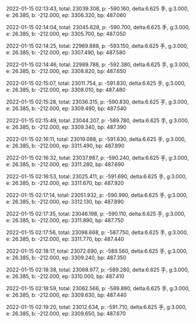 2022-01-15 02:13:43, total: 23039.308, p: -590.160, delta:6.625 手, g:3.000, e: 26.385, b: -212.000, ep: 3306.320, bp: 487.060

2022-01-15 02:14:04, total: 23045.628, p: -590.700, delta:6.625 手, g:3.000, e: 26.385, b: -212.000, ep: 3305.700, bp: 487.050

2022-01-15 02:14:25, total: 22969.888, p: -593.150, delta:6.625 手, g:3.000, e: 26.385, b: -212.000, ep: 3307.490, bp: 487.580

2022-01-15 02:14:46, total: 22989.788, p: -592.380, delta:6.625 手, g:3.000, e: 26.385, b: -212.000, ep: 3308.820, bp: 487.650

2022-01-15 02:15:07, total: 23011.754, p: -591.830, delta:6.625 手, g:3.000, e: 26.385, b: -212.000, ep: 3308.010, bp: 487.480

2022-01-15 02:15:28, total: 23036.315, p: -590.830, delta:6.625 手, g:3.000, e: 26.385, b: -212.000, ep: 3309.490, bp: 487.540

2022-01-15 02:15:49, total: 23044.207, p: -589.780, delta:6.625 手, g:3.000, e: 26.385, b: -212.000, ep: 3309.340, bp: 487.390

2022-01-15 02:16:11, total: 23019.088, p: -591.630, delta:6.625 手, g:3.000, e: 26.385, b: -212.000, ep: 3311.490, bp: 487.890

2022-01-15 02:16:32, total: 23037.987, p: -590.240, delta:6.625 手, g:3.000, e: 26.385, b: -212.000, ep: 3311.280, bp: 487.690

2022-01-15 02:16:53, total: 23025.411, p: -591.690, delta:6.625 手, g:3.000, e: 26.385, b: -212.000, ep: 3311.670, bp: 487.920

2022-01-15 02:17:14, total: 23051.932, p: -590.990, delta:6.625 手, g:3.000, e: 26.385, b: -212.000, ep: 3312.130, bp: 487.890

2022-01-15 02:17:35, total: 23046.198, p: -590.110, delta:6.625 手, g:3.000, e: 26.385, b: -212.000, ep: 3311.890, bp: 487.750

2022-01-15 02:17:56, total: 23098.668, p: -587.750, delta:6.625 手, g:3.000, e: 26.385, b: -212.000, ep: 3311.770, bp: 487.440

2022-01-15 02:18:17, total: 23072.690, p: -589.560, delta:6.625 手, g:3.000, e: 26.385, b: -212.000, ep: 3309.240, bp: 487.350

2022-01-15 02:18:38, total: 23068.977, p: -589.280, delta:6.625 手, g:3.000, e: 26.385, b: -212.000, ep: 3310.000, bp: 487.410

2022-01-15 02:18:59, total: 23062.566, p: -589.890, delta:6.625 手, g:3.000, e: 26.385, b: -212.000, ep: 3309.630, bp: 487.440

2022-01-15 02:19:20, total: 23012.634, p: -591.710, delta:6.625 手, g:3.000, e: 26.385, b: -212.000, ep: 3309.650, bp: 487.670